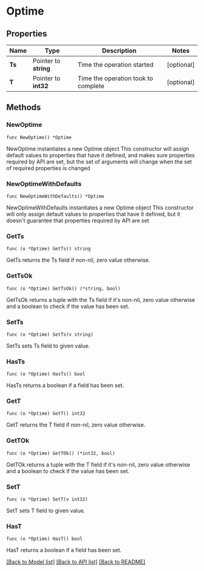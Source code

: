 # Optime

## Properties

Name | Type | Description | Notes
------------ | ------------- | ------------- | -------------
**Ts** | Pointer to **string** | Time the operation started | [optional] 
**T** | Pointer to **int32** | Time the operation took to complete | [optional] 

## Methods

### NewOptime

`func NewOptime() *Optime`

NewOptime instantiates a new Optime object
This constructor will assign default values to properties that have it defined,
and makes sure properties required by API are set, but the set of arguments
will change when the set of required properties is changed

### NewOptimeWithDefaults

`func NewOptimeWithDefaults() *Optime`

NewOptimeWithDefaults instantiates a new Optime object
This constructor will only assign default values to properties that have it defined,
but it doesn't guarantee that properties required by API are set

### GetTs

`func (o *Optime) GetTs() string`

GetTs returns the Ts field if non-nil, zero value otherwise.

### GetTsOk

`func (o *Optime) GetTsOk() (*string, bool)`

GetTsOk returns a tuple with the Ts field if it's non-nil, zero value otherwise
and a boolean to check if the value has been set.

### SetTs

`func (o *Optime) SetTs(v string)`

SetTs sets Ts field to given value.

### HasTs

`func (o *Optime) HasTs() bool`

HasTs returns a boolean if a field has been set.

### GetT

`func (o *Optime) GetT() int32`

GetT returns the T field if non-nil, zero value otherwise.

### GetTOk

`func (o *Optime) GetTOk() (*int32, bool)`

GetTOk returns a tuple with the T field if it's non-nil, zero value otherwise
and a boolean to check if the value has been set.

### SetT

`func (o *Optime) SetT(v int32)`

SetT sets T field to given value.

### HasT

`func (o *Optime) HasT() bool`

HasT returns a boolean if a field has been set.


[[Back to Model list]](../README.md#documentation-for-models) [[Back to API list]](../README.md#documentation-for-api-endpoints) [[Back to README]](../README.md)


